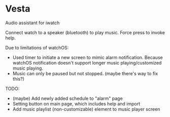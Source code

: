 # Vesta
Audio assistant for iwatch

Connect watch to a speaker (bluetooth) to play music.
Force press to invoke help.

Due to limitations of watchOS:
- Used timer to initiate a new screen to mimic alarm notification. Because watchOS notification doesn't support longer music playing/customized music playing.
- Music can only be paused but not stopped. (maybe there's way to fix this?)


TODO:
- (maybe) Add newly added schedule to "alarm" page
- Setting button on main page, which includes help and import
- Add music playlist (non-customizable) element to music player screen



